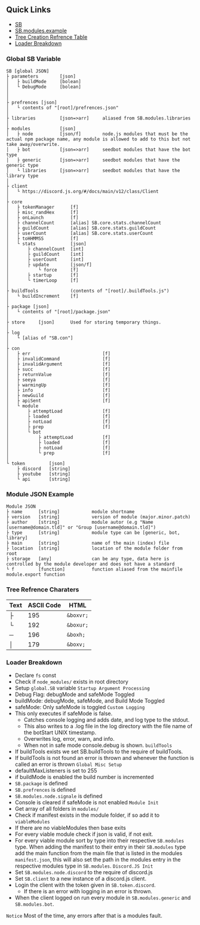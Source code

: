 
## Quick Links
- [SB](#global-sb-variable)
- [SB.modules.example](#module-json-example)
- [Tree Creation Refrence Table](#tree-refrence-charaters)
- [Loader Breakdown](#loader-breakdown)

### Global SB Variable
```
SB [global JSON]
├ parameters 		[json]
│	├ buildMode		[bolean]
│	└ DebugMode		[bolean]
│
│
├ prefrences [json]
│	└ contents of "[root]/prefrences.json"
│
├ libraries			[json=>arr]		aliased from SB.modules.libraries
│
├ modules			[json]
│	├ node			[json/f]		node.js modules that must be the actual npm package name, any module is allowed to add to this but not take away/overwrite.
│	├ bot			[json=>arr]		seedbot modules that have the bot type
│	├ generic		[json=>arr]		seedbot modules that have the generic type
│	└ libraries		[json=>arr]		seedbot modules that have the library type
│
├ client
│	└ https://discord.js.org/#/docs/main/v12/class/Client
│
├ core
│	├ tokenManager 		[f]
│	├ misc_randHex 		[f]
│	├ onLaunch			[f]
│	├ channelCount		[alias] SB.core.stats.channelCount
│	├ guildCount		[alias] SB.core.stats.guildCount
│	├ userCount			[alias] SB.core.stats.userCount
│	├ toHHMMSS			[f]
│	└ stats				[json]
│		├ channelCount	[int]
│		├ guildCount	[int]
│		├ userCount		[int]
│		├ update		[json/f]
│			└ force		[f]
│		├ startup		[f]
│		└ timerLoop		[f]
│
├ buildTools			(contents of "[root]/.buildTools.js")
│	└ buildIncrement	[f]
│
├ package [json]
│	└ contents of "[root]/package.json"
│
├ store		[json]		Used for storing temporary things.
│
├ log
│	└ [alias of "SB.con"]
│
├ con
│	├ err							[f]
│	├ invalidCommand				[f]
│	├ invalidArgument				[f]
│	├ succ							[f]
│	├ returnValue					[f]
│	├ seeya							[f]
│	├ warmingUp						[f]
│	├ info							[f]
│	├ newGuild						[f]
│	├ apiSent						[f]
│	└ module
│		├ attemptLoad				[f]
│		├ loaded					[f]
│		├ notLoad					[f]
│		├ prep						[f]
│		└ bot
│			├ attemptLoad			[f]
│			├ loaded				[f]
│			├ notLoad				[f]
│			└ prep					[f]
│
└ token			[json]
	├ discord	[string]
	├ youtube	[string]
	└ api		[string]
```

### Module JSON Example
```
Module JSON
├ name		[string]			module shortname
├ version	[string]			version of module (major.minor.patch)
├ author	[string]			module autor (e.g "Name [username@domain.tld]" or "Group [username@domain.tld]")
├ type		[string]			module type can be [generic, bot, library]
├ main		[string]			name of the main (index) file
├ location	[string]			location of the module folder from root
├ storage	[any]				can be any type, data here is controlled by the module developer and does not have a standard
└ f			[function]			function aliased from the mainfile module.export function
```

### Tree Refrence Charaters
| Text | ASCII Code | HTML |
| - | - | - |
| ├ | 195 | `&boxvr;` |
| └ | 192 | `&boxur;` |
| ─ | 196 | `&boxh;` |
| │ | 179 | `&boxv;` |

### Loader Breakdown
- Declare `fs` const
- Check if `node_modules/` exists in root directory
- Setup `global.SB` variable
`Startup Argument Processing`
- Debug Flag: debugMode and safeMode Toggled
- buildMode: debugMode, safeMode, and Build Mode Toggled
- safeMode: Only safeMode is toggled
`Custom Logging`
- This only executes if safeMode is false.
	- Catches console logging and adds date, and log type to the stdout.
	- This also writes to a .log file in the log directory with the file name of the botStart UNIX timestamp.
	- Overwrites log, error, warn, and info.
	- When not in safe mode console.debug is shown.
`buildTools`
- If buildTools exists we set SB.buildTools to the require of buildTools.
- If buildTools is not found an error is thrown and whenever the function is called an error is thrown
`Global Misc Setup`
- defaultMaxListeners is set to 255
- if buildMode is enabled the build number is incremented
- `SB.package` is defined
- `SB.prefrences` is defined
- `SB.modules.node.signale` is defined
- Console is cleared if safeMode is not enabled
`Module Init`
- Get array of all folders in `modules/`
- Check if manifest exists in the module folder, if so add it to `viableModules`
- If there are no viableModules then base exits
- For every viable module check if json is valid, if not exit.
- For every viable module sort by type into their respective `SB.modules` type. When adding the manifest to their entry in their `SB.modules` type add the main function from the main file that is listed in the modules `manifest.json`, this will also set the path in the modules entry in the respective modules type in `SB.modules`.
`Discord.JS Init`
- Set `SB.modules.node.discord` to the require of discord.js
- Set `SB.client` to a new instance of a discord.js client.
- Login the client with the token given in `SB.token.discord`.
	- If there is an error with logging in an error is thrown.
- When the client logged on run every module in `SB.modules.generic` and `SB.modules.bot`.

`Notice`
Most of the time, any errors after that is a modules fault.